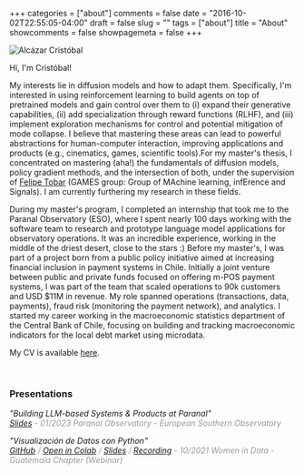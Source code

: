 +++
categories = ["about"]
comments = false
date = "2016-10-02T22:55:05-04:00"
draft = false
slug = ""
tags = ["about"]
title = "About"
showcomments = false
showpagemeta = false
+++


<img src="https://alkzar.cl/img/alcazar-cristobal-about.JPG" alt="Alcázar Cristóbal">

Hi, I'm Cristóbal!

My interests lie in diffusion models and how to adapt them. Specifically, I'm
interested in using reinforcement learning to build agents on top of pretrained
models and gain control over them to (i) expand their generative capabilities,
(ii) add specialization through reward functions (RLHF), and (iii) implement
exploration mechanisms for control and potential mitigation of mode collapse.
I believe that mastering these areas can lead to powerful abstractions for 
human-computer interaction, improving applications and products (e.g., cinematics,
games, scientific tools).For my master's thesis, I concentrated on mastering (aha!)
the fundamentals of diffusion models, policy gradient methods, and the intersection
of both, under the supervision of <a href="https://www.dim.uchile.cl/~ftobar/" target="_blank">Felipe Tobar</a> (GAMES group: Group of MAchine learning, infErence and Signals). I am
currently furthering my research in these fields.

During my master's program, I completed an internship that took me to the Paranal
Observatory (ESO), where I spent nearly 100 days working with the software team to
research and prototype language model applications for observatory operations. It
was an incredible experience, working in the middle of the driest desert, close to
the stars :) Before my master's, I was part of a project born from a public policy
initiative aimed at increasing financial inclusion in payment systems in Chile.
Initially a joint venture between public and private funds focused on offering m-POS
payment systems, I was part of the team that scaled operations to 90k customers and
USD $11M in revenue. My role spanned operations (transactions, data, payments),
fraud risk (monitoring the payment network), and analytics. I started my career
working in the macroeconomic statistics department of the Central Bank of Chile,
focusing on building and tracking macroeconomic indicators for the local debt
market using microdata.


<!-- 
Mis intereses son en modelos de difusion y cómo poder adaptarlos. Especificamente
me interesa el uso de reinforcement learning para construir agentes sobre modelos
preeentrenados y lograr controlarlos para (i) expandir sus capacidades generativas,
(ii) agregar especialización a través de funciones de reward (RLHF), y (iii)
mécanismos de exploración para control y posible mitigación de colapso a la moda.
Creo que dominar estos puntos pueden transformarse en poderosas abstracciones para
interacción humano computador. Enfoqué mi tesis de magister en dominar lo esencial
y actualmente me encuentro investigando más estos temas.

Durante mi magister realice una practica que me llevo a estar cerca de 100 días
trabajando en el [Observatorio Paranal (ESO)](https://www.eso.org/public/teles-instr/paranal-observatory/),
investigando y prototipeando aplicaciones de modelos de lenguaje junto al equipo
de software para la operación del observatorio. Fue una experiencia genial trabajar
en medio del desierto más arido y cerca de las estrellas :) Previo al magister, 
fuí parte de en un proyecto que nació de una politica pública para incrementar
la inclusión financiera en medios de pagos en Chile. Inicialmente, un joint-venture
entre fondos publicos y privados enfocado en ofrecer medios de pagos m-POS, 
fuí participé del equipo que escalo la operación a 90k de clientes y renueves por
USD $11M. Mi rol era entre operaciones (transacciones, datos, pagos), riesgo 
fraude (monitorear red de pagos), y análitica. Inicie mi carrera trabajando en
el área de estadisticas macroeconomicas del Banco Central, enfocandome en la 
construcción y seguimiento de indicadores macros sobre el mercado de deuda local 
a partir de microdata.  


Timeline.

- 2016: Central Bank of Chile
- 2019: 
- 2021: 


I'm broadly interested in Data Science related topics such as machine learning, computer vision, privacy-preserving machine learning, explainable AI, and information visualization. 
Student at <a href="https://twitter.com/tokyods?s=21)" target="_blank">@TokyoDS</a> (now <a href="https://acalonia.com/acalonia-school" target="_blank">@acalonia_n</a>).

In my free time, I <a href="https://www.goodreads.com/alkzar90" target="_blank">read</a> sci-fi, non-fiction and novels.

I like <a href="https://github.com/alcazar90/TidyTuesday" target="_blank">Data Visualization</a>. I co-created, collaborate, and then taught the course called <a href="https://icei.uchile.cl/noticias/147128/finaliza-con-exito-el-primer-curso-interdisciplinario-con-estudiant" target="_blank">Data Journalism</a> at the University of Chile, which brought
engineering and journalism students together to use data science tools to create
data narratives on social issues using data visualizations.

I have experience working during the openness phase in the card payment industry in
Chile, first in a public-private joint venture. Then during the launch of the
payment's subsidiary of a public bank, focused on giving payment solutions for small
and medium enterprises with the mission of increasing financial inclusion in the
country.

Previously, I worked in the Macroeconomic Statistics area at the Central Bank of Chile.

I believe that computational fluency is an essential skill. I wrote a chapter about digital literacy and computational thinking for the book *Inteligencia Artificial y Bienestar de las Juventudes en América Latina*. You can read it <a href="https://blogs.harvard.edu/conectadosalsur/2019/12/14/ya-disponible-libro-inteligencia-artificial-y-bienestar-de-las-juventudes-en-america-latina/" target="_blank">here (page 127-135)</a>.
-->



My CV is available <a href="https://alkzar.cl/cv.pdf" target="_blank">here</a>.

<br>

### Presentations

<!--Agregar entrada con presentacion  -->
<p>
<i>"Building LLM-based Systems & Products at Paranal"</i>
 <br>
 <i style="font-size:14px;color:#989898;">
  <a href="https://alkzar.cl/slides/ESO-graduate-internship-012023.pdf" target="_blank">Slides</a>
   - 01/2023 Paranal Observatory - European Southern Observatory 
 </i>
</p>


<p>
<i>"Visualización de Datos con Python"</i>
 <br>
 <i style="font-size:14px;color:#989898;">
  <a href="https://github.com/alcazar90/WomenInData-Guatemala2021" target="_blank">GitHub</a>
   /
  <a href="https://colab.research.google.com/drive/1o43FTdcj_nKdSJkU_qFshutIYTCi1JwD?usp=sharing" target="_blank">Open in Colab</a>
   / 
  <a href="https://alkzar.cl/slides/womenInData-guatemalaChapter-13102021.pdf" target="_blank">Slides</a>
  /
  <a href="https://www.youtube.com/watch?v=MEb7BX9jAks" target="_blank">Recording</a>
   - 10/2021 Women in Data - Guatemala Chapter (Webinar)
 </i>
</p>
